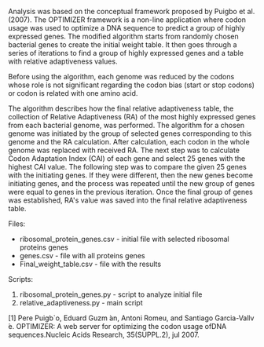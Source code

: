 Analysis was based on the conceptual framework proposed by Puigbo et al. (2007). The OPTIMIZER framework is a non-line application where codon usage was used to optimize a DNA sequence to predict a group of highly expressed genes. The modified algorithm starts from randomly chosen bacterial genes to create the initial weight table. It then goes through a series of iterations to find a group of highly expressed genes and a table with relative adaptiveness values.

Before using the algorithm, each genome was reduced by the codons whose role is not significant regarding the codon bias (start or stop codons) or codon is related with one amino acid.

The algorithm describes how the final relative adaptiveness table, the collection of Relative Adaptiveness (RA) of the most highly expressed genes from each bacterial genome, was performed.  The algorithm for a  chosen genome was initiated by the group of selected genes corresponding to this genome and the RA calculation.  After calculation,  each codon in the whole genome was replaced with received RA. The next step was to calculate Codon Adaptation  Index  (CAI)  of each gene and select 25 genes with the highest CAI value. The following step was to compare the given 25 genes with the initiating genes. If they were different, then the new genes become initiating genes, and the process was repeated until the new group of genes were equal to genes in the previous iteration. Once the final group of genes was established, RA's value was saved into the final relative adaptiveness table.


Files:
* ribosomal_protein_genes.csv - initial file with selected ribosomal proteins genes
* genes.csv - file with all proteins genes
* Final_weight_table.csv - file with the results

Scripts:
1. ribosomal_protein_genes.py - script to analyze initial file
2. relative_adaptiveness.py - main script

[1] Pere  Puigb`o,  Eduard  Guzm ́an,  Antoni  Romeu,  and  Santiago  Garcia-Vallv ́e.   OPTIMIZER: A web server for optimizing the codon usage ofDNA sequences.Nucleic Acids Research, 35(SUPPL.2), jul 2007.
